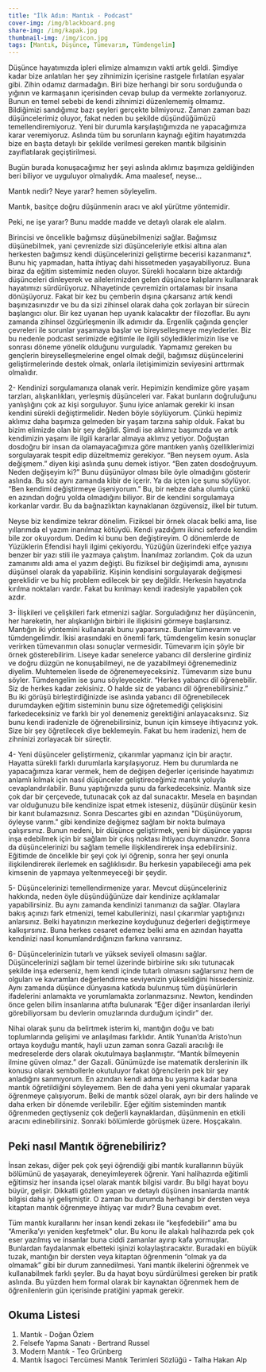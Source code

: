```yaml
---
title: "İlk Adım: Mantık - Podcast"
cover-img: /img/blackboard.png
share-img: /img/kapak.jpg
thumbnail-img: /img/icon.jpg
tags: [Mantık, Düşünce, Tümevarım, Tümdengelim]
---
```



Düşünce hayatımızda ipleri elimize almamızın vakti artık geldi. Şimdiye kadar bize anlatılan her şey zihnimizin içerisine rastgele fırlatılan eşyalar gibi. Zihin odamız darmadağın. Biri bize herhangi bir soru sorduğunda o yığının ve karmaşanın içerisinden cevap bulup da vermekte zorlanıyoruz. Bunun en temel sebebi de kendi zihnimizi düzenlememiş olmamız. Bildiğimizi sandığımız bazı şeyleri gerçekte bilmiyoruz. Zaman zaman bazı düşüncelerimiz oluyor, fakat neden bu şekilde düşündüğümüzü temellendiremiyoruz. Yeni bir durumla karşılaştığımızda ne yapacağımıza karar veremiyoruz. Aslında tüm bu sorunların kaynağı eğitim hayatımızda bize en başta detaylı bir şekilde verilmesi gereken mantık bilgisinin zayıflatılarak geçiştirilmesi. 

Bugün burada konuşacağımız her şeyi aslında aklımız başımıza geldiğinden beri biliyor ve uyguluyor olmalıydık. Ama maalesef, neyse...

Mantık nedir? Neye yarar? hemen söyleyelim. 

Mantık, basitçe doğru düşünmenin aracı ve akıl yürütme yöntemidir.

Peki, ne işe yarar? Bunu madde madde ve detaylı olarak ele alalım. 

Birincisi ve öncelikle bağımsız düşünebilmenizi sağlar.
Bağımsız düşünebilmek, yani çevrenizde sizi düşünceleriyle etkisi altına alan herkesten bağımsız kendi düşüncelerinizi geliştirme becerisi kazanmanız*. Bunu hiç yapmadan, hatta ihtiyaç dahi hissetmeden yaşayabiliyoruz. Buna biraz da eğitim sistemimiz neden oluyor. Sürekli hocaların bize aktardığı düşünceleri dinleyerek ve ailelerimizden gelen düşünce kalıplarını kullanarak hayatımızı sürdürüyoruz. Nihayetinde çevremizin ortalaması bir insana dönüşüyoruz. Fakat bir kez bu çemberin dışına çıkarsanız artık kendi başınızasınızdır ve bu da sizi zihinsel olarak daha çok zorlayan bir sürecin başlangıcı olur. Bir kez uyanan hep uyanık kalacaktır der filozoflar. Bu aynı zamanda zihinsel özgürleşmenin ilk adımıdır da. Ergenlik çağında gençler çevreleri ile sorunlar yaşamaya başlar ve bireyselleşmeye meylederler. Biz bu nedenle podcast serimizde eğitimle ile ilgili söylediklerimizin lise ve sonrası döneme yönelik olduğunu vurguladık. Yapmamız gereken bu gençlerin bireyselleşmelerine engel olmak değil, bağımsız düşüncelerini geliştirmelerinde destek olmak, onlarla iletişimimizin seviyesini arttırmak olmalıdır.


2- Kendinizi sorgulamanıza olanak verir.
Hepimizin kendimize göre yaşam tarzları, alışkanlıkları, yerleşmiş düşünceleri var. Fakat bunların doğruluğunu yanlışlığını çok az kişi sorguluyor. Şunu iyice anlamak gerekir ki insan kendini sürekli değiştirmelidir. Neden böyle söylüyorum. Çünkü hepimiz aklımız daha başımıza gelmeden bir yaşam tarzına sahip olduk. Fakat bu bizim elimizde olan bir şey değildi. Şimdi ise aklımız başımızda ve artık kendimizin yaşamı ile ilgili kararlar almaya aklımız yetiyor. Doğuştan dosdoğru bir insan da olamayacağımıza göre mantıken yanlış özelliklerimizi sorgulayarak tespit edip düzeltmemiz gerekiyor. “Ben neysem oyum. Asla değişmem.” diyen kişi aslında şunu demek istiyor. “Ben zaten dosdoğruyum. Neden değişeyim ki?” Bunu düşünüyor olması bile öyle olmadığını gösterir aslında. Bu söz aynı zamanda kibir de içerir. Ya da içten içe şunu söylüyor. “Ben kendimi değiştirmeye üşeniyorum.” Bu, bir nebze daha olumlu çünkü en azından doğru yolda olmadığını biliyor. Bir de kendini sorgulamaya korkanlar vardır. Bu da bağnazlıktan kaynaklanan özgüvensiz, ilkel bir tutum. 

Neyse biz kendimize tekrar dönelim. Fiziksel bir örnek olacak belki ama, lise yıllarımda el yazım inanılmaz kötüydü. Kendi yazdığımı ikinci seferde kendim bile zor okuyordum. Dedim ki bunu ben değiştireyim. O dönemlerde de Yüzüklerin Efendisi hayli ilgimi çekiyordu. Yüzüğün üzerindeki elfçe yazıya benzer bir yazı stili ile yazmaya çalıştım. İnanılmaz zorlandım. Çok da uzun zamanımı aldı ama el yazım değişti. Bu fiziksel bir değişimdi ama, aynısını düşünsel olarak da yapabiliriz. Kişinin kendisini sorgulayarak değişmesi gereklidir ve bu hiç problem edilecek bir şey değildir. Herkesin hayatında kırılma noktaları vardır. Fakat bu kırılmayı kendi iradesiyle yapabilen çok azdır.


3- İlişkileri ve çelişkileri fark etmenizi sağlar. Sorguladığınız her düşüncenin, her hareketin, her alışkanlığın birbiri ile ilişkisini görmeye başlarsınız. Mantığın iki yöntemini kullanarak bunu yaparsınız. Bunlar tümevarım ve tümdengelimdir. İkisi arasındaki en önemli fark, tümdengelim kesin sonuçlar verirken tümevarımın olası sonuçlar vermesidir. Tümevarım için şöyle bir örnek gösterebilirim. Liseye kadar senelerce yabancı dil derslerine girdiniz ve doğru düzgün ne konuşabilmeyi, ne de yazabilmeyi öğrenemediniz diyelim. Muhtemelen lisede de öğrenemeyeceksiniz. Tümevarım size bunu söyler. Tümdengelim ise şunu söyleyecektir. “Herkes yabancı dil öğrenebilir. Siz de herkes kadar zekisiniz. O halde siz de yabancı dil öğrenebilirsiniz.” Bu iki görüşü birleştirdiğinizde ise aslında yabancı dil öğrenebilecek durumdayken eğitim sisteminin bunu size öğretemediği çelişkisini farkedeceksiniz ve farklı bir yol denemeniz gerektiğini anlayacaksınız. Siz bunu kendi iradenizle de öğrenebilirsiniz, bunun için kimseye ihtiyacınız yok. Size bir şey öğretilecek diye beklemeyin. Fakat bu hem iradenizi, hem de zihninizi zorlayacak bir süreçtir.


4- Yeni düşünceler geliştirmeniz, çıkarımlar yapmanız için bir araçtır. Hayatta sürekli farklı durumlarla karşılaşıyoruz. Hem bu durumlarda ne yapacağımıza karar vermek, hem de değişen değerler içerisinde hayatımızı anlamlı kılmak için nasıl düşünceler geliştireceğimiz mantık yoluyla cevaplandırılabilir. Bunu yaptığınızda şunu da farkedeceksiniz. Mantık size çok dar bir çerçevede, tutunacak çok az dal sunacaktır. Mesela en başından var olduğunuzu bile kendinize ispat etmek isteseniz, düşünür düşünür kesin bir kanıt bulamazsınız. Sonra Descartes gibi en azından "Düşünüyorum, öyleyse varım." gibi kendinize değişmez sağlam bir nokta bulmaya çalışırsınız. Bunun nedeni, bir düşünce geliştirmek, yeni bir düşünce yapısı inşa edebilmek için bir sağlam bir çıkış noktası ihtiyacı duymanızdır. Sonra da düşüncelerinizi bu sağlam temelle ilişkilendirerek inşa edebilirsiniz. Eğitimde de öncelikle bir şeyi çok iyi öğrenip, sonra her şeyi onunla ilişkilendirerek ilerlemek en sağlıklısıdır.  Bu herkesin yapabileceği ama pek kimsenin de yapmaya yeltenmeyeceği bir şeydir. 

5- Düşüncelerinizi temellendirmenize yarar. Mevcut düşünceleriniz hakkında, neden öyle düşündüğünüze dair kendinize açıklamalar yapabilirsiniz. Bu aynı zamanda kendinizi tanımanızı da sağlar. Olaylara bakış açınızı fark etmenizi, temel kabullerinizi, nasıl çıkarımlar yaptığınızı anlarsınız. Belki hayatınızın merkezine koyduğunuz değerleri değiştirmeye kalkışırsınız. Buna herkes cesaret edemez belki ama en azından hayatta kendinizi nasıl konumlandırdığınızın farkına varırsınız.


6- Düşüncelerinizin tutarlı ve yüksek seviyeli olmasını sağlar. Düşüncelerinizi sağlam bir temel üzerinde birbirine sıkı sıkı tutunacak şekilde inşa ederseniz, hem kendi içinde tutarlı olmasını sağlarsınız hem de olguları ve kavramları değerlendirme seviyenizin yükseldiğini hissedersiniz. Aynı zamanda düşünce dünyasına katkıda bulunmuş tüm düşünürlerin ifadelerini anlamakta ve yorumlamakta zorlanmazsınız. Newton, kendinden önce gelen bilim insanlarına atıfta bulunarak “Eğer diğer insanlardan ileriyi görebiliyorsam bu devlerin omuzlarında durduğum içindir” der.

Nihai olarak şunu da belirtmek isterim ki, mantığın doğu ve batı toplumlarında gelişimi ve anlaşılması farklıdır. Antik Yunan’da Aristo’nun ortaya koyduğu mantık, hayli uzun zaman sonra Gazali aracılığı ile medreselerde ders olarak okutulmaya başlanmıştır. “Mantık bilmeyenin ilmine güven olmaz.” der Gazali. Günümüzde ise matematik derslerinin ilk konusu olarak sembollerle okutuluyor fakat öğrencilerin pek bir şey anladığını sanmıyorum. En azından kendi adıma bu yaşıma kadar bana mantık öğretildiğini söyleyemem. Ben de daha yeni yeni okumalar yaparak öğrenmeye çalışıyorum. Belki de mantık sözel olarak, ayrı bir ders halinde ve daha erken bir dönemde verilebilir. Eğer eğitim sisteminden mantık öğrenmeden geçtiyseniz çok değerli kaynaklardan, düşünmenin en etkili aracını edinebilirsiniz. Sonraki bölümlerde görüşmek üzere. Hoşçakalın.

## Peki nasıl Mantık öğrenebiliriz?

İnsan zekası, diğer pek çok şeyi öğrendiği gibi mantık kurallarının büyük bölümünü de yaşayarak, deneyimleyerek öğrenir. Yani halihazırda eğitimli eğitimsiz her insanda içsel olarak mantık bilgisi vardır. Bu bilgi hayat boyu büyür, gelişir. Dikkatli gözlem yapan ve detaylı düşünen insanlarda mantık bilgisi daha iyi gelişmiştir. O zaman bu durumda herhangi bir dersten veya kitaptan mantık öğrenmeye ihtiyaç var mıdır? Buna cevabım evet.

Tüm mantık kurallarını her insan kendi zekası ile “keşfedebilir” ama bu “Amerika’yı yeniden keşfetmek" olur. Bu konu ile alakalı halihazırda pek çok eser yazılmış ve insanlar buna ciddi zamanlar ayırıp kafa yormuşlar. Bunlardan faydalanmak elbetteki işinizi kolaylaştıracaktır. Buradaki en büyük tuzak, mantığın bir dersten veya kitaptan öğrenmenin “olmak ya da olmamak” gibi bir durum zannedilmesi. Yani mantık ilkelerini öğrenmek ve kullanabilmek farklı şeyler. Bu da hayat boyu sürdürülmesi gereken bir pratik aslında. Bu yüzden hem formal olarak bir kaynaktan öğrenmek hem de öğrenilenlerin gün içerisinde pratiğini yapmak gerekir. 

## Okuma Listesi 

1. Mantık - Doğan Özlem
2. Felsefe Yapma Sanatı - Bertrand Russel
3. Modern Mantık - Teo Grünberg
4. Mantık İsagoci Tercümesi Mantık Terimleri Sözlüğü - Talha Hakan Alp

